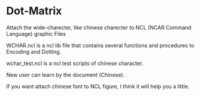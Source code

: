 # Dot-Matrix
Attach the wide-charecter, like chinese charecter to NCL (NCAR Command Language) graphic Files

WCHAR.ncl is a ncl lib file that contains several functions and procedures to Encoding and Dotting.

wchar_test.ncl is a ncl test scripts of chinese character.

New user can learn by the document (Chinese).

If you want attach chinese font to NCL figure, I think it will help you a little.
